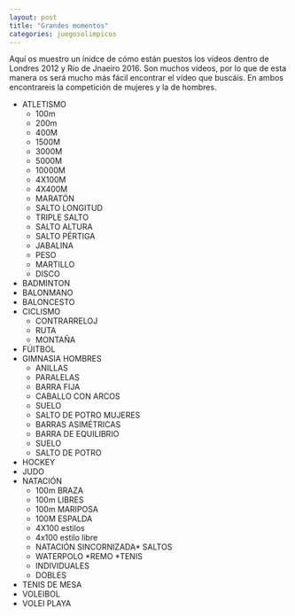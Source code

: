 ```yaml
---
layout: post
title: "Grandes momentos"
categories: juegosolimpicos
---
```


Aquí os muestro un ínidce de cómo están puestos los vídeos dentro de Londres 2012 y Río de Jnaeiro 2016. Son muchos vídeos, por lo que de esta manera os será mucho más fácil encontrar el vídeo que buscáis. En ambos encontrareis la competición de mujeres y la de hombres.

* ATLETISMO
  * 100m
  * 200m
  * 400M
  * 1500M
  * 3000M
  * 5000M
  * 10000M
  * 4X100M
  * 4X400M
  * MARATÓN
  * SALTO LONGITUD
  * TRIPLE SALTO
  * SALTO ALTURA
  * SALTO PÉRTIGA
  * JABALINA
  * PESO
  * MARTILLO 
  * DISCO
* BADMINTON
* BALONMANO
* BALONCESTO
* CICLISMO
  * CONTRARRELOJ
  * RUTA
  * MONTAÑA
* FÚITBOL
* GIMNASIA
  HOMBRES
  * ANILLAS
  * PARALELAS
  * BARRA FIJA
  * CABALLO CON ARCOS
  * SUELO
  * SALTO DE POTRO
  MUJERES
  * BARRAS ASIMÉTRICAS
  * BARRA DE EQUILIBRIO
  * SUELO
  * SALTO DE POTRO
* HOCKEY
* JUDO
* NATACIÓN
  * 100m BRAZA
  * 100m LIBRES
  * 100m MARIPOSA
  * 100M ESPALDA
  * 4X100 estilos
  * 4x100 estilo libre
  * NATACIÓN SINCORNIZADA* SALTOS
  * WATERPOLO
*REMO
*TENIS
  * INDIVIDUALES
  * DOBLES
* TENIS DE MESA
* VOLEIBOL
* VOLEI PLAYA

